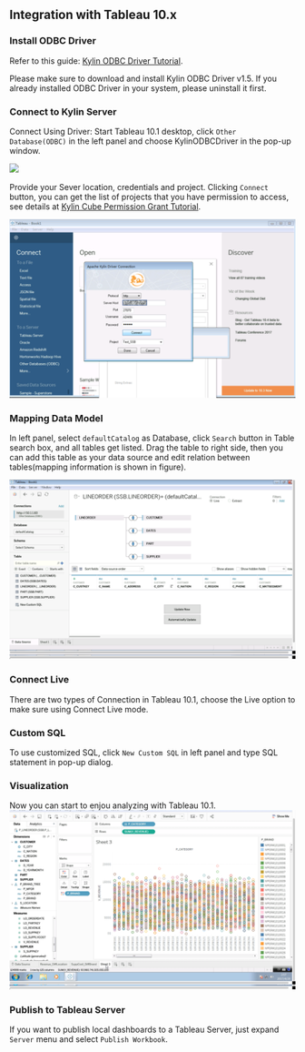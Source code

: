 ## Integration with Tableau 10.x

### Install ODBC Driver
Refer to this guide: [Kylin ODBC Driver Tutorial](../driver/odbc.en.md).

Please make sure to download and install Kylin ODBC Driver v1.5. If you already installed ODBC Driver in your system, please uninstall it first.  

### Connect to Kylin Server
Connect Using Driver: Start Tableau 10.1 desktop, click `Other Database(ODBC)` in the left panel and choose KylinODBCDriver in the pop-up window. 


![](images/tableau_9/1.png)

Provide your Sever location, credentials and project. Clicking `Connect` button, you can get the list of projects that you have permission to access, see details at [Kylin Cube Permission Grant Tutorial](../security/acl.en.md).


![](images/tableau_10/step3.PNG)

### Mapping Data Model
In left panel, select `defaultCatalog` as Database, click `Search` button in Table search box, and all tables get listed. Drag the table to right side, then you can add this table as your data source and edit relation between tables(mapping information is shown in figure).

![](images/tableau_10/step5.PNG)

### Connect Live

There are two types of Connection in Tableau 10.1, choose the Live option to make sure using Connect Live mode.

### Custom SQL
To use customized SQL, click `New Custom SQL` in left panel and type SQL statement in pop-up dialog.

### Visualization

Now you can start to enjou analyzing with Tableau 10.1.
![](images/tableau_10/step13.PNG)

### Publish to Tableau Server
If you want to publish local dashboards to a Tableau Server, just expand `Server` menu and select `Publish Workbook`.


